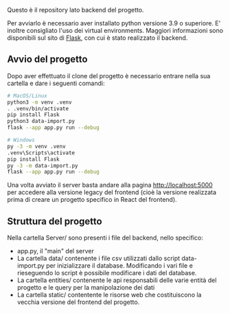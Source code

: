 Questo è il repository lato backend del progetto.

Per avviarlo è necessario aver installato python versione 3.9 o superiore.
E' inoltre consigliato l'uso dei virtual environments.
Maggiori informazioni sono disponibili sul sito di [Flask](https://flask.palletsprojects.com/en/stable/installation/), con cui è stato realizzato il backend.

## Avvio del progetto

Dopo aver effettuato il clone del progetto è necessario entrare nella sua cartella e dare i seguenti comandi:

```bash
# MacOS/Linux
python3 -m venv .venv
. .venv/bin/activate
pip install Flask
python3 data-import.py
flask --app app.py run --debug

# Windows
py -3 -m venv .venv
.venv\Scripts\activate
pip install Flask
py -3 -m data-import.py
flask --app app.py run --debug
```

Una volta avviato il server basta andare alla pagina [http://localhost:5000](http://localhost:5000) per accedere alla versione legacy del frontend (cioè la versione realizzata prima di creare un progetto specifico in React del frontend).

## Struttura del progetto

Nella cartella Server/ sono presenti i file del backend, nello specifico:
* app.py, il "main" del server
* La cartella data/ contenente i file csv utilizzati dallo script data-import.py per inizializzare il database. Modificando i vari file e rieseguendo lo script è possibile modificare i dati del database.
* La cartella entities/ contenente le api responsabili delle varie entità del progetto e le query per la manipolazione dei dati
* La cartella static/ contentente le risorse web che costituiscono la vecchia versione del frontend del progetto.

